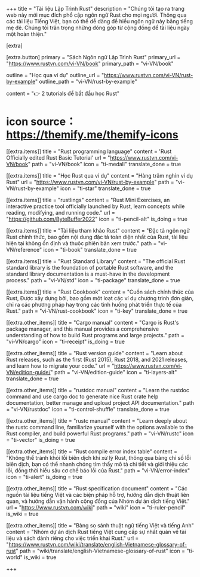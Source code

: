 +++
title = "Tài liệu Lập Trình Rust"
description = "Chúng tôi tạo ra trang web này mới mục đích phổ cập ngôn ngữ Rust cho mọi người. Thông qua các tài liệu Tiếng Việt, bạn có thể dễ dàng để hiểu ngôn ngữ này bằng tiếng mẹ đẻ. Chúng tôi trân trọng những đóng góp từ cộng đồng để tài liệu ngày một hoàn thiện."


[extra]

[extra.button]
primary = "Sách Ngôn ngữ Lập Trình Rust"
primary_url = "https://www.rustvn.com/vi-VN/book"
primary_path = "vi-VN/book"

outline = "Học qua ví dụ"
outline_url = "https://www.rustvn.com/vi-VN/rust-by-example"
outline_path = "vi-VN/rust-by-example"

content = "👉 2 tutorials để bắt đầu học Rust"

# icon source：https://themify.me/themify-icons

[[extra.items]]
title = "Rust programming language"
content = 'Rust Officially edited Rust Basic Tutorial</b>'
url = "https://www.rustvn.com/vi-VN/book"
path = "vi-VN/book"
icon = "ti-medall"
translate_done = true

[[extra.items]]
title = "Học Rust qua ví dụ"
content = "Hàng trăm nghìn ví dụ Rust"
url = "https://www.rustvn.com/vi-VN/rust-by-example"
path = "vi-VN/rust-by-example"
icon = "ti-star"
translate_done = true

[[extra.items]]
title = "rustlings"
content = "Rust Mini Exercises, an interactive practice tool officially launched by Rust, learn concepts while reading, modifying, and running code."
url = "https://github.com/ByteBuffer2022"
icon = "ti-pencil-alt"
is_doing = true

[[extra.items]]
title = "Tài liệu tham khảo Rust"
content = "Đặc tả ngôn ngữ Rust chính thức, bao gồm nội dung đặc tả toàn diện nhất của Rust, tài liệu hiện tại không ổn định và thuộc phiên bản xem trước."
path = "vi-VN/reference"
icon = "ti-book"
translate_done = true

[[extra.items]]
title = "Rust Standard Library"
content = "The official Rust standard library is the foundation of portable Rust software, and the standard library documentation is a must-have in the development process."
path = "vi-VN/std"
icon = "ti-package"
translate_done = true

[[extra.items]]
title = "Rust Cookbook"
content = "Cuốn sách chính thức của Rust, Được xây dựng bởi, bao gồm một loạt các ví dụ chương trình đơn giản, chỉ ra các phương pháp hay trong các tình huống phát triển thực tế của Rust."
path = "vi-VN/rust-cookbook"
icon = "ti-key"
translate_done = true

[[extra.other_items]]
title = "Cargo manual"
content = "Cargo is Rust's package manager, and this manual provides a comprehensive understanding of how to build Rust programs and large projects."
path = "vi-VN/cargo"
icon = "ti-receipt"
is_doing = true


[[extra.other_items]]
title = "Rust version guide"
content = "Learn about Rust releases, such as the first (Rust 2015), Rust 2018, and 2021 releases, and learn how to migrate your code."
url = "https://www.rustvn.com/vi-VN/edition-guide/"
path = "vi-VN/edition-guide"
icon = "ti-layers-alt"
translate_done = true

[[extra.other_items]]
title = "rustdoc manual"
content = "Learn the rustdoc command and use cargo doc to generate nice Rust crate help documentation, better manage and upload project API documentation."
path = "vi-VN/rustdoc"
icon = "ti-control-shuffle"
translate_done = true

[[extra.other_items]]
title = "rustc manual"
content = "Learn deeply about the rustc command line, familiarize yourself with the options available to the Rust compiler, and build powerful Rust programs."
path = "vi-VN/rustc"
icon = "ti-vector"
is_doing = true

[[extra.other_items]]
title = "Rust compile error index table"
content = "Không thể tránh khỏi lỗi biên dịch khi xử lý Rust, thông qua bảng chỉ số lỗi biên dịch, bạn có thể nhanh chóng tìm thấy mô tả chi tiết và giới thiệu các lỗi, đồng thời hiểu sâu cơ chế báo lỗi của Rust."
path = "vi-VN/error-index"
icon = "ti-alert"
is_doing = true

[[extra.other_items]]
title = "Rust specification document"
content = "Các nguồn tài liệu tiếng Việt và các biện pháp hỗ trợ, hướng dẫn dịch thuật liên quan, và hướng dẫn vận hành cộng đồng của Nhóm dự án dịch tiếng Việt."
url = "https://www.rustvn.com/wiki"
path = "wiki"
icon = "ti-ruler-pencil"
is_wiki = true

[[extra.other_items]]
title = "Bảng so sánh thuật ngữ tiếng Việt và tiếng Anh"
content = "Nhóm dự án dịch Rust tiếng Việt cung cấp sự nhất quán về tài liệu và sách dành riêng cho việc triển khai Rust."
url = "https://www.rustvn.com/wiki/translate/english-Vietnamese-glossary-of-rust"
path = "wiki/translate/english-Vietnamese-glossary-of-rust"
icon = "ti-world"
is_wiki = true

+++
